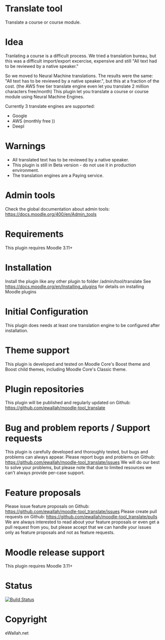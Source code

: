 # Translate tool
Translate a course or course module.

# Idea
Tranlating a course is a difficult process. We tried a translation bureau, but this was a difficult import/export excercise, expensive and still "All text had to be reviewed by a native speaker."

So we moved to Neural Machine translations.  The results were the same: "All text has to be reviewed by a native speaker.", but this at a fraction of the cost. (the AWS free tier translate engine even let you translate 2 million characters free/month)
This plugin let you translate a course or course module using Neural Machine Engines.  

Currently 3 translate engines are supported:
  - Google
  - AWS (monthly free ))
  - Deepl

# Warnings
 - All translated text has to be reviewed by a native speaker.
 - This plugin is still in Beta version - do not use it in production environment.
 - The translation engines are a Paying service.

# Admin tools
Check the global documentation about admin tools:  https://docs.moodle.org/400/en/Admin_tools

# Requirements
This plugin requires Moodle 3.11+

# Installation
Install the plugin like any other plugin to folder /admin/tool/translate
See https://docs.moodle.org/en/Installing_plugins for details on installing Moodle plugins

# Initial Configuration
This plugin does needs at least one translation engine to be configured after installation.

# Theme support
This plugin is developed and tested on Moodle Core's Boost theme and Boost child themes, including Moodle Core's Classic theme.

# Plugin repositories
This plugin will be published and regularly updated on Github: https://github.com/ewallah/moodle-tool_translate

# Bug and problem reports / Support requests
This plugin is carefully developed and thoroughly tested, but bugs and problems can always appear.
Please report bugs and problems on Github: https://github.com/ewallah/moodle-tool_translate/issues
We will do our best to solve your problems, but please note that due to limited resources we can't always provide per-case support.

# Feature proposals
Please issue feature proposals on Github: https://github.com/ewallah/moodle-tool_translate/issues
Please create pull requests on Github: https://github.com/ewallah/moodle-tool_translate/pulls
We are always interested to read about your feature proposals or even get a pull request from you, but please accept that we can handle your issues only as feature proposals and not as feature requests.

# Moodle release support
This plugin requires Moodle 3.11+ 

# Status
[![Build Status](https://github.com/ewallah/moodle-tool_translate/workflows/Tests/badge.svg)](https://github.com/ewallah/moodle-tool_translate/actions)

# Copyright
eWallah.net
